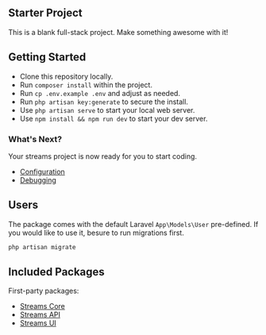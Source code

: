## Starter Project

This is a blank full-stack project. Make something awesome with it!


## Getting Started

- Clone this repository locally.
- Run `composer install` within the project.
- Run `cp .env.example .env` and adjust as needed.
- Run `php artisan key:generate` to secure the install.
- Use `php artisan serve` to start your local web server.
- Use `npm install && npm run dev` to start your dev server.

### What's Next?

Your streams project is now ready for you to start coding.

- [Configuration](https://streams.dev/docs/configuration)
- [Debugging](https://streams.dev/docs/debugging)

## Users

The package comes with the default Laravel `App\Models\User` pre-defined. If you would like to use it, besure to run migrations first.

```bash
php artisan migrate
```

## Included Packages

First-party packages:

- [Streams Core](https://streams.dev/docs/core)
- [Streams API](https://streams.dev/docs/api)
- [Streams UI](https://streams.dev/docs/ui)
